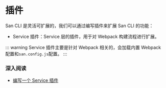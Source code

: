 

# 插件

San CLI 是灵活可扩展的，我们可以通过编写插件来扩展 San CLI 的功能：

-   Service 插件：Service 层的插件，用于对 Webpack 构建流程进行扩展。

::: warning
Service 插件主要是针对 Webpack 相关的，会加载内置 Webpack 配置和`san.config.js`配置。
:::


### 深入阅读

-   [编写一个 Service 插件](/srv-plugin.md)
